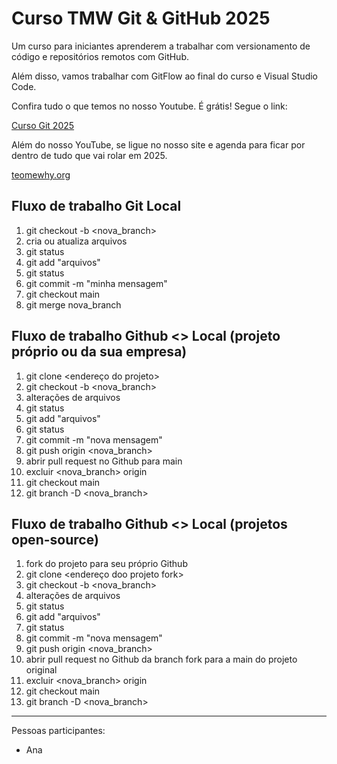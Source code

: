# Curso TMW Git & GitHub 2025

Um curso para iniciantes aprenderem a trabalhar com versionamento de código e repositórios remotos com GitHub.

Além disso, vamos trabalhar com GitFlow ao final do curso e Visual Studio Code.

Confira tudo o que temos no nosso Youtube. É grátis! Segue o link:

[Curso Git 2025](https://youtube.com/@teomewhy)

Além do nosso YouTube, se ligue no nosso site e agenda para ficar por dentro de tudo que vai rolar em 2025.

[teomewhy.org](https://teomewhy.org/schedule)

## Fluxo de trabalho Git Local

1. git checkout -b <nova_branch>
2. cria ou atualiza arquivos
3. git status
4. git add "arquivos"
5. git status
6. git commit -m "minha mensagem"
7. git checkout main
8. git merge nova_branch

## Fluxo de trabalho Github <> Local (projeto próprio ou da sua empresa)

1. git clone <endereço do projeto>
2. git checkout -b <nova_branch>
3. alterações de arquivos
4. git status
5. git add "arquivos"
6. git status
7. git commit -m "nova mensagem"
8. git push origin <nova_branch>
9. abrir pull request no Github para main
10. excluir <nova_branch> origin
11. git checkout main
12. git branch -D <nova_branch>

## Fluxo de trabalho Github <> Local (projetos open-source)
1. fork do projeto para seu próprio Github
2. git clone <endereço doo projeto fork>
3. git checkout -b <nova_branch>
4. alterações de arquivos
5. git status
6. git add "arquivos"
7. git status
8. git commit -m "nova mensagem"
9. git push origin <nova_branch>
10. abrir pull request no Github da branch fork para a main do projeto original
11. excluir <nova_branch> origin
12. git checkout main
13. git branch -D <nova_branch>


---

Pessoas participantes:

- Ana